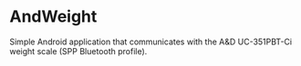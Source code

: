 # AndWeight
Simple Android application that communicates with the A&amp;D UC-351PBT-Ci weight scale (SPP Bluetooth profile).
